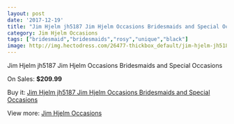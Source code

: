 ```yaml
---
layout: post
date: '2017-12-19'
title: "Jim Hjelm jh5187 Jim Hjelm Occasions Bridesmaids and Special Occasions"
category: Jim Hjelm Occasions
tags: ["bridesmaid","bridesmaids","rosy","unique","black"]
image: http://img.hectodress.com/26477-thickbox_default/jim-hjelm-jh5187-jim-hjelm-occasions-bridesmaids-and-special-occasions.jpg
---
```

Jim Hjelm jh5187 Jim Hjelm Occasions Bridesmaids and Special Occasions

On Sales: **$209.99**
<a href="https://www.hectodress.com/jim-hjelm-occasions/12282-jim-hjelm-jh5187-jim-hjelm-occasions-bridesmaids-and-special-occasions.html"><amp-img layout="responsive" width="600" height="600" src="//img.hectodress.com/26477-thickbox_default/jim-hjelm-jh5187-jim-hjelm-occasions-bridesmaids-and-special-occasions.jpg" alt="Jim Hjelm jh5187 Jim Hjelm Occasions Bridesmaids and Special Occasions 0" /></a>
<a href="https://www.hectodress.com/jim-hjelm-occasions/12282-jim-hjelm-jh5187-jim-hjelm-occasions-bridesmaids-and-special-occasions.html"><amp-img layout="responsive" width="600" height="600" src="//img.hectodress.com/26480-thickbox_default/jim-hjelm-jh5187-jim-hjelm-occasions-bridesmaids-and-special-occasions.jpg" alt="Jim Hjelm jh5187 Jim Hjelm Occasions Bridesmaids and Special Occasions 1" /></a>
<a href="https://www.hectodress.com/jim-hjelm-occasions/12282-jim-hjelm-jh5187-jim-hjelm-occasions-bridesmaids-and-special-occasions.html"><amp-img layout="responsive" width="600" height="600" src="//img.hectodress.com/26479-thickbox_default/jim-hjelm-jh5187-jim-hjelm-occasions-bridesmaids-and-special-occasions.jpg" alt="Jim Hjelm jh5187 Jim Hjelm Occasions Bridesmaids and Special Occasions 2" /></a>
<a href="https://www.hectodress.com/jim-hjelm-occasions/12282-jim-hjelm-jh5187-jim-hjelm-occasions-bridesmaids-and-special-occasions.html"><amp-img layout="responsive" width="600" height="600" src="//img.hectodress.com/26478-thickbox_default/jim-hjelm-jh5187-jim-hjelm-occasions-bridesmaids-and-special-occasions.jpg" alt="Jim Hjelm jh5187 Jim Hjelm Occasions Bridesmaids and Special Occasions 3" /></a>

Buy it: [Jim Hjelm jh5187 Jim Hjelm Occasions Bridesmaids and Special Occasions](https://www.hectodress.com/jim-hjelm-occasions/12282-jim-hjelm-jh5187-jim-hjelm-occasions-bridesmaids-and-special-occasions.html "Jim Hjelm jh5187 Jim Hjelm Occasions Bridesmaids and Special Occasions")

View more: [Jim Hjelm Occasions](https://www.hectodress.com/190-jim-hjelm-occasions "Jim Hjelm Occasions")